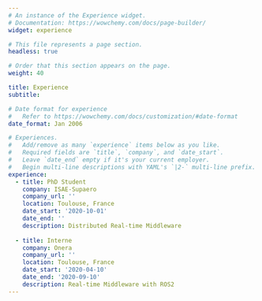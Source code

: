 ```yaml
---
# An instance of the Experience widget.
# Documentation: https://wowchemy.com/docs/page-builder/
widget: experience

# This file represents a page section.
headless: true

# Order that this section appears on the page.
weight: 40

title: Experience
subtitle:

# Date format for experience
#   Refer to https://wowchemy.com/docs/customization/#date-format
date_format: Jan 2006

# Experiences.
#   Add/remove as many `experience` items below as you like.
#   Required fields are `title`, `company`, and `date_start`.
#   Leave `date_end` empty if it's your current employer.
#   Begin multi-line descriptions with YAML's `|2-` multi-line prefix.
experience:
  - title: PhD Student
    company: ISAE-Supaero
    company_url: ''
    location: Toulouse, France
    date_start: '2020-10-01'
    date_end: ''
    description: Distributed Real-time Middleware
        
  - title: Interne
    company: Onera
    company_url: ''
    location: Toulouse, France
    date_start: '2020-04-10'
    date_end: '2020-09-10'
    description: Real-time Middleware with ROS2
---
```

